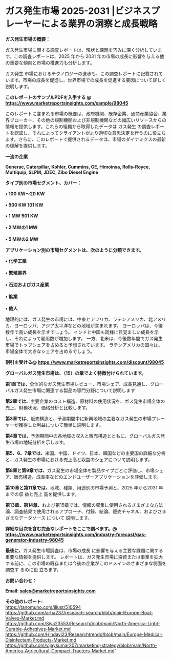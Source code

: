 # ガス発生市場 2025-2031 |ビジネスプレーヤーによる業界の洞察と成長戦略

<strong><b>ガス発生市場の概要：</b></strong>

ガス発生市場に関する調査レポートは、現状と課題を巧みに深く分析しています。この調査レポートは、2025 年から 2031 年の市場の成長に影響を与える他の重要な傾向と市場の推進力も分析します。

ガス発生 市場におけるテクノロジーの進歩も、この調査レポートに記載されています。市場の成長を促進し、世界市場での成長を促進する要因について詳しく説明します。

<strong>このレポートのサンプルPDFを入手する @ <a href=https://www.marketreportsinsights.com/sample/98045>https://www.marketreportsinsights.com/sample/98045</a></strong>

このレポートに含まれる市場の概要は、政府機関、既存企業、通商産業協会、業界ブローカー、その他の規制機関および非規制機関などの幅広いリソースからの情報を提供します。これらの組織から取得したデータは ガス発生 の調査レポートを認証し、それによってクライアントがより適切な意思決定を行うのに役立ちます。さらに、このレポートで提供されるデータは、市場のダイナミクスの最新の理解を提供します。

<strong>一流の企業</strong>

<strong><b>Generac, Caterpillar, Kohler, Cummins, GE, Himoinsa, Rolls-Royce, Multiquip, SLPM, JDEC, Zibo Diesel Engine</b></strong>

<strong><b>タイプ別の市場セグメント、カバー：</b></strong>

<strong>• 100 KW〜20 KW<br><br>• 500 KW 101 KW<br><br>• 1 MW 501 KW<br><br>• 2 MWの1 MW<br><br>• 5 MWの2 MW</strong>

<strong><b>アプリケーション別の市場セグメントは、次のように分類できます。</b></strong>

<strong>• 化学工業<br><br>• 繁殖業界<br><br>• 石油およびガス産業<br><br>• 鉱業<br><br>• 他人</strong>

 地理的には、ガス発生の市場には、中東とアフリカ、ラテンアメリカ、北アメリカ、ヨーロッパ、アジア太平洋などの地域が含まれます。 ヨーロッパは、今後数年で高い成長を示すでしょう。 インドと中国も同様に目覚ましい成長を示し、それによって雇用数が増加します。 一方、北米は、今後数年間でガス発生市場でトップシェアを占めると予想されています。 ラテンアメリカの国々は、市場全体で大きなシェアを占めるでしょう。

<strong>割引を受ける@ <a href=https://www.marketreportsinsights.com/discount/98045>https://www.marketreportsinsights.com/discount/98045</a></strong>

<strong><b>グローバルガス発生市場は、（15）の章でよく特徴付けられています。</b></strong>

<strong><b>第</b></strong><strong><b>1章では、</b></strong>全体的なガス発生市場レビュー、市場シェア、成長見通し、グローバルガス発生市場に関連する製品の専門分野について説明します

<strong><b>第2章では、</b></strong>主要企業のコスト構造、原材料の使用状況を、ガス発生市場全体の売上、財務状況、価格分析と比較します。

<strong><b>第3章では、</b></strong>販売構造と、予測期間中に新興地域の主要なガス発生の市場プレーヤーが獲得した利益について簡単に説明します。

<strong><b>第4章では、</b></strong>予測期間中の各地域の収入と販売構造とともに、グローバルガス発生市場の地域分析を示します。

<strong><b>第5、6、7章では、</b></strong>米国、中国、ドイツ、日本、韓国などの主要国の詳細な分析と、ガス発生の市場における売上高と収益のシェアについて説明します。

<strong><b>第8章と第9章では、</b></strong>ガス発生の市場全体を製品タイプごとに評価し、市場シェア、販売構造、成長率などのエンドユーザーアプリケーションを評価します。

<strong><b>第10章と第11章では、</b></strong>地域、種類、用途別の市場予測と、2025 年から2031 年までの収 益と売上 高を提供します。

<strong><b>第13章、第14章、</b></strong>および第15章では、情報の収集に使用されるさまざまな方法論、調査結果で使用されるアプローチ、付録、結論、販売チャネル、およびさまざまなデータソース について 説明します。

<strong>詳細な目次を含む完全なレポートをここで調べます。@ <a href=https://www.marketreportsinsights.com/industry-forecast/gas-generator-industry-98045>https://www.marketreportsinsights.com/industry-forecast/gas-generator-industry-98045</a></strong>

<strong><b>最後に、</b></strong>ガス発生市場調査は、市場の成長 に影響を</a>与える主要な課題に関する重要な情報を提供します。 レポートは、ガス発生市場に投資または事業を拡大する前に、この市場の既存または今後の企業がこのドメインのさまざまな側面を調査す るのに役 立ちます。

<strong><b>お問い合わせ：</b></strong>

<strong>Email: </strong><a href=mailto:sales@marketreportsinsights.com><strong>sales@marketreportsinsights.com</strong></a>

<strong>その他のレポート:</strong>
<br>
<a href=https://tanomuno.com/illust/510594>https://tanomuno.com/illust/510594</a>
<br>
<a href=https://github.com/arha237/research-search/blob/main/Europe-Boat-Valves-Market.md>https://github.com/arha237/research-search/blob/main/Europe-Boat-Valves-Market.md</a>
<br>
<a href=https://github.com/Siya23553/Research/blob/main/North-America-Light-Curable-Adhesives-Market.md>https://github.com/Siya23553/Research/blob/main/North-America-Light-Curable-Adhesives-Market.md</a>
<br>
<a href=https://github.com/Hindavi23/Researchtrendd/blob/main/Europe-Medical-Disinfectant-Products-Market.md>https://github.com/Hindavi23/Researchtrendd/blob/main/Europe-Medical-Disinfectant-Products-Market.md</a>
<br>
<a href=https://github.com/vijaykumar207/marketing-strategy/blob/main/North-America-Agricultural-Compact-Tractors-Market.md>https://github.com/vijaykumar207/marketing-strategy/blob/main/North-America-Agricultural-Compact-Tractors-Market.md</a>"
